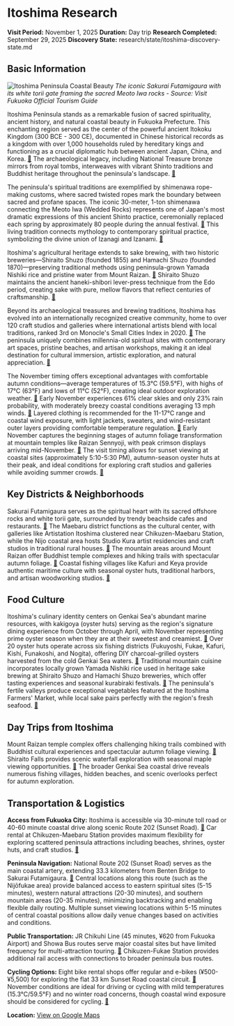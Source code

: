 # Itoshima Research

**Visit Period:** November 1, 2025
**Duration:** Day trip
**Research Completed:** September 29, 2025
**Discovery State:** research/state/itoshima-discovery-state.md

## Basic Information

![Itoshima Peninsula Coastal Beauty](https://www.crossroadfukuoka.jp/storage/tourism_attractions/12456/responsive_images/3aFSeQyQ7aa6des3AMQPCaDQE5QOMOWLPwKJX82V__1673_1115.jpg)
*The iconic Sakurai Futamigaura with its white torii gate framing the sacred Meoto Iwa rocks - Source: Visit Fukuoka Official Tourism Guide*

Itoshima Peninsula stands as a remarkable fusion of sacred spirituality, ancient history, and natural coastal beauty in Fukuoka Prefecture. This enchanting region served as the center of the powerful ancient Itokoku Kingdom (300 BCE - 300 CE), documented in Chinese historical records as a kingdom with over 1,000 households ruled by hereditary kings and functioning as a crucial diplomatic hub between ancient Japan, China, and Korea. [🔗](https://en.wikipedia.org/wiki/Itokoku) The archaeological legacy, including National Treasure bronze mirrors from royal tombs, interweaves with vibrant Shinto traditions and Buddhist heritage throughout the peninsula's landscape. [🔗](https://en.wikipedia.org/wiki/Hirabaru_Site)

The peninsula's spiritual traditions are exemplified by shimenawa rope-making customs, where sacred twisted ropes mark the boundary between sacred and profane spaces. The iconic 30-meter, 1-ton shimenawa connecting the Meoto Iwa (Wedded Rocks) represents one of Japan's most dramatic expressions of this ancient Shinto practice, ceremonially replaced each spring by approximately 80 people during the annual festival. [🔗](https://itoshima-now.com/en/event/sakurai-futamigaura-shimenawa-festival/) This living tradition connects mythology to contemporary spiritual practice, symbolizing the divine union of Izanagi and Izanami. [🔗](https://www.japanbyweb.com/itoshimas-sakurai-futamigaura-married-rocks-and-white-torii/)

Itoshima's agricultural heritage extends to sake brewing, with two historic breweries—Shiraito Shuzo (founded 1855) and Hamachi Shuzo (founded 1870)—preserving traditional methods using peninsula-grown Yamada Nishiki rice and pristine water from Mount Raizan. [🔗](https://www.crossroadfukuoka.jp/en/articles/sake-in-fukuoka) Shiraito Shuzo maintains the ancient haneki-shibori lever-press technique from the Edo period, creating sake with pure, mellow flavors that reflect centuries of craftsmanship. [🔗](https://itoshima-now.com/en/event/sake-brewery-opening-shiraito-shuzo-apr-2025/)

Beyond its archaeological treasures and brewing traditions, Itoshima has evolved into an internationally recognized creative community, home to over 120 craft studios and galleries where international artists blend with local traditions, ranked 3rd on Monocle's Small Cities Index in 2020. [🔗](https://asia.nikkei.com/life-arts/life/how-japan-s-itoshima-became-an-international-hub-for-creators) The peninsula uniquely combines millennia-old spiritual sites with contemporary art spaces, pristine beaches, and artisan workshops, making it an ideal destination for cultural immersion, artistic exploration, and natural appreciation. [🔗](https://www.crossroadfukuoka.jp/en/spot/12456)

The November timing offers exceptional advantages with comfortable autumn conditions—average temperatures of 15.3°C (59.5°F), with highs of 17°C (63°F) and lows of 11°C (52°F), creating ideal outdoor exploration weather. [🔗](https://wanderlog.com/weather/672/11/itoshima-weather-in-november) Early November experiences 61% clear skies and only 23% rain probability, with moderately breezy coastal conditions averaging 13 mph winds. [🔗](https://en.climate-data.org/asia/japan/fukuoka-prefecture/itoshima-764681/t/november-11/) Layered clothing is recommended for the 11-17°C range and coastal wind exposure, with light jackets, sweaters, and wind-resistant outer layers providing comfortable temperature regulation. [🔗](https://livejapan.com/en/article-a0002012/) Early November captures the beginning stages of autumn foliage transformation at mountain temples like Raizan Sennyoji, with peak crimson displays arriving mid-November. [🔗](https://www.fukuoka-now.com/en/fukuoka-autumn-leaves-guide/) The visit timing allows for sunset viewing at coastal sites (approximately 5:10-5:30 PM), autumn-season oyster huts at their peak, and ideal conditions for exploring craft studios and galleries while avoiding summer crowds. [🔗](https://www.agatetravel.com/japan/fukuoka/weather-in-november.html)

## Key Districts & Neighborhoods

Sakurai Futamigaura serves as the spiritual heart with its sacred offshore rocks and white torii gate, surrounded by trendy beachside cafes and restaurants. [🔗](https://www.crossroadfukuoka.jp/en/spot/12456) The Maebaru district functions as the cultural center, with galleries like Artistation Itoshima clustered near Chikuzen-Maebaru Station, while the Nijo coastal area hosts Studio Kura artist residencies and craft studios in traditional rural houses. [🔗](https://itoshima-now.com/en/places/artistation/) The mountain areas around Mount Raizan offer Buddhist temple complexes and hiking trails with spectacular autumn foliage. [🔗](https://danslegris.com/blogs/journal/raizan-sennyoji-daihioin-temple) Coastal fishing villages like Kafuri and Keya provide authentic maritime culture with seasonal oyster huts, traditional harbors, and artisan woodworking studios. [🔗](https://www.visit-kyushu.com/en/see-and-do/spots/meoto-iwa/)

## Food Culture

Itoshima's culinary identity centers on Genkai Sea's abundant marine resources, with kakigoya (oyster huts) serving as the region's signature dining experience from October through April, with November representing prime oyster season when they are at their sweetest and creamiest. [🔗](https://www.fukuoka-now.com/en/itoshima-kakigoya-oyster-hut-guide/) Over 20 oyster huts operate across six fishing districts (Fukuyoshi, Fukae, Kafuri, Kishi, Funakoshi, and Nogita), offering DIY charcoal-grilled oysters harvested from the cold Genkai Sea waters. [🔗](https://www.crossroadfukuoka.jp/feature/itoshima-kaki) Traditional mountain cuisine incorporates locally grown Yamada Nishiki rice used in heritage sake brewing at Shiraito Shuzo and Hamachi Shuzo breweries, which offer tasting experiences and seasonal kurabiraki festivals. [🔗](https://www.crossroadfukuoka.jp/en/articles/sake-in-fukuoka) The peninsula's fertile valleys produce exceptional vegetables featured at the Itoshima Farmers' Market, while local sake pairs perfectly with the region's fresh seafood. [🔗](https://www.matchingfoodandwine.com/news/recent/pairing-oysters-with-sake-and-other-seafood/)

## Day Trips from Itoshima

Mount Raizan temple complex offers challenging hiking trails combined with Buddhist cultural experiences and spectacular autumn foliage viewing. [🔗](https://www.atlasobscura.com/places/raizan-sennyoji-temple) Shiraito Falls provides scenic waterfall exploration with seasonal maple viewing opportunities. [🔗](https://wanderlog.com/weather/672/11/itoshima-weather-in-november) The broader Genkai Sea coastal drive reveals numerous fishing villages, hidden beaches, and scenic overlooks perfect for autumn exploration.

## Transportation & Logistics

**Access from Fukuoka City:** Itoshima is accessible via 30-minute toll road or 40-60 minute coastal drive along scenic Route 202 (Sunset Road). [🔗](https://itoshima-now.com/en/about/access/) Car rental at Chikuzen-Maebaru Station provides maximum flexibility for exploring scattered peninsula attractions including beaches, shrines, oyster huts, and craft studios. [🔗](https://itoshima-now.com/en/about/access/)

**Peninsula Navigation:** National Route 202 (Sunset Road) serves as the main coastal artery, extending 33.3 kilometers from Benten Bridge to Sakurai Futamigaura. [🔗](https://www.marisaroundtheworld.com/biking-in-itoshima-sunset-road-and-cafes-by-the-sea/) Central locations along this route (such as the Nijōfukae area) provide balanced access to eastern spiritual sites (5-15 minutes), western natural attractions (20-30 minutes), and southern mountain areas (20-35 minutes), minimizing backtracking and enabling flexible daily routing. Multiple sunset viewing locations within 5-15 minutes of central coastal positions allow daily venue changes based on activities and conditions.

**Public Transportation:** JR Chikuhi Line (45 minutes, ¥620 from Fukuoka Airport) and Showa Bus routes serve major coastal sites but have limited frequency for multi-attraction touring. [🔗](https://itoshima-now.com/en/about/access/) Chikuzen-Fukae Station provides additional rail access with connections to broader peninsula bus routes.

**Cycling Options:** Eight bike rental shops offer regular and e-bikes (¥500-¥5,500) for exploring the flat 33 km Sunset Road coastal circuit. [🔗](https://itoshima-now.com/en/exploring-by-bicycle-rental-guide/) November conditions are ideal for driving or cycling with mild temperatures (15.3°C/59.5°F) and no winter road concerns, though coastal wind exposure should be considered for cycling. [🔗](https://wanderlog.com/weather/672/11/itoshima-weather-in-november)

**Location:** [View on Google Maps](https://maps.google.com/?q=33.5569,130.1963)